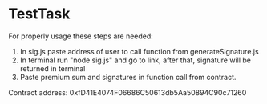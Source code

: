 # TestTask
For properly usage these steps are needed:
1. In sig.js paste address of user to call function from generateSignature.js
2. In terminal run "node sig.js" and go to link, after that, signature will be returned in terminal
3. Paste premium sum and signatures in function call from contract.

Contract address: 0xfD41E4074F06686C50613db5Aa50894C90c71260
